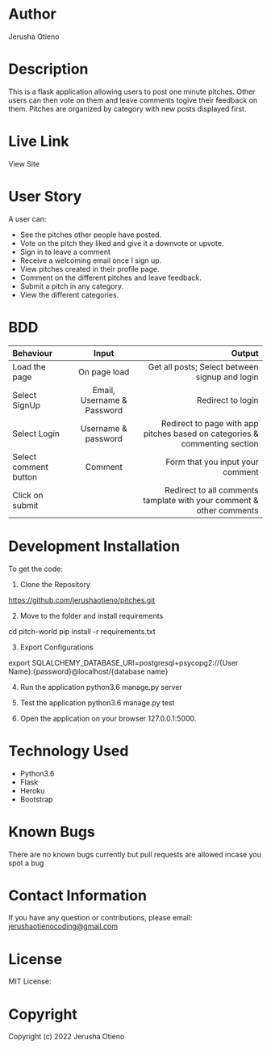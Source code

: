 # Author

Jerusha Otieno

# Description

This is a flask application allowing users to post one minute pitches. Other users can then vote on them and leave comments togive their feedback on them. Pitches are organized by category with new posts displayed first. 

# Live Link

View Site

# User Story

A user can:
* See the pitches other people have posted.
* Vote on the pitch they liked and give it a downvote or upvote.
* Sign in to leave a comment
* Receive a welcoming email once I sign up.
* View pitches created in their profile page.
* Comment on the different pitches and leave feedback.
* Submit a pitch in any category.
* View the different categories.

# BDD

| Behaviour | Input | Output |
| :---------------- | :---------------: | ------------------: |
| Load the page | On page load | Get all posts; Select between signup and login
| Select SignUp	| Email, Username & Password	| Redirect to login
| Select Login	| Username & password | Redirect to page with app pitches based on categories & commenting section
| Select comment button	| Comment | Form that you input your comment
| Click on submit |  | Redirect to all comments tamplate with your comment & other comments

# Development Installation

To get the code:

1. Clone the Repository

https://github.com/jerushaotieno/pitches.git

2. Move to the folder and install requirements

cd pitch-world
pip install -r requirements.txt

3. Export Configurations

export SQLALCHEMY_DATABASE_URI=postgresql+psycopg2://{User Name}:{password}@localhost/{database name}

4. Run the application
python3.6 manage.py server

5. Test the application
python3.6 manage.py test

6. Open the application on your browser 127.0.0.1:5000.

# Technology Used

* Python3.6
* Flask
* Heroku
* Bootstrap

# Known Bugs
There are no known bugs currently but pull requests are allowed incase you spot a bug

# Contact Information

If you have any question or contributions, please email: jerushaotienocoding@gmail.com 

# License

MIT License:

# Copyright 

Copyright (c) 2022 Jerusha Otieno 
